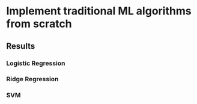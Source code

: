 # Implement traditional ML algorithms from scratch

## Results

### Logistic Regression

### Ridge Regression

### SVM

